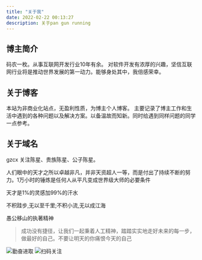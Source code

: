 ```yaml
---
title: "关于我"
date: 2022-02-22 00:13:27
description: 关于pan gun running
---
```


## **博主简介**

码农一枚。从事互联网开发行业10年有余。
对软件开发有浓厚的兴趣，坚信互联网行业将是推动世界发展的第一动力。能够身处其中，我倍感荣幸。

## **关于博客**

本站为非商业化站点，无盈利性质，为博主个人博客。
主要记录了博主工作和生活中遇到的各种问题以及解决方案。以备温故而知新。同时给遇到同样问题的同学一点参考。

## **关于域名**

gzcx
关注陈星、贵族陈星、公子陈星。


人们眼中的天才之所以卓越非凡，并非天资超人一等，而是付出了持续不断的努力。1万小时的锤炼是任何人从平凡变成世界级大师的必要条件

天才是1%的灵感加99%的汗水

不积跬步,无以至千里;不积小流,无以成江海

愚公移山的执著精神
> 成功没有捷径，让我们一起秉着人工精神，踏踏实实地走好未来的每一步，做最好的自己。不要让明天的你痛恨今天的自己

![勤奋进取](http://oss.94rg.com/oneblog/20200314112113750.jpeg-94rg002)
![扫码关注](https://oss.94rg.com/oneblog/20200516153233593.jpg-94rg002)



